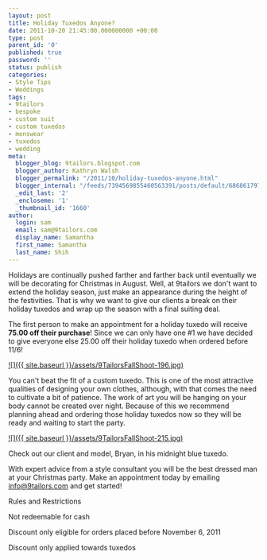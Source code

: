 ```yaml
---
layout: post
title: Holiday Tuxedos Anyone?
date: 2011-10-20 21:45:00.000000000 +00:00
type: post
parent_id: '0'
published: true
password: ''
status: publish
categories:
- Style Tips
- Weddings
tags:
- 9tailors
- bespoke
- custom suit
- custom tuxedos
- menswear
- tuxedos
- wedding
meta:
  blogger_blog: 9tailors.blogspot.com
  blogger_author: Kathryn Walsh
  blogger_permalink: "/2011/10/holiday-tuxedos-anyone.html"
  blogger_internal: "/feeds/7394569855460563391/posts/default/6868617979590543920"
  _edit_last: '2'
  _encloseme: '1'
  _thumbnail_id: '1660'
author:
  login: sam
  email: sam@9tailors.com
  display_name: Samantha
  first_name: Samantha
  last_name: Shih
---
```

Holidays are continually pushed farther and farther back until eventually we will be decorating for Christmas in August. Well, at 9tailors we don't want to extend the holiday season, just make an appearance during the height of the festivities. That is why we want to give our clients a break on their holiday tuxedos and wrap up the season with a final suiting deal.

The first person to make an appointment for a holiday tuxedo will receive **75.00 off their purchase**! Since we can only have one #1 we have decided to give everyone else 25.00 off their holiday tuxedo when ordered before 11/6!

[![]({{ site.baseurl }}/assets/9TailorsFallShoot-196.jpg)](http://3.bp.blogspot.com/-d1LAVpSyXmo/TqBA-Er8l9I/AAAAAAAAA3Y/6vPjzpSiaZs/s1600/9TailorsFallShoot-196.jpg)

You can't beat the fit of a custom tuxedo. This is one of the most attractive qualities of designing your own clothes, although, with that comes the need to cultivate a bit of patience. The work of art you will be hanging on your body cannot be created over night. Because of this we recommend planning ahead and ordering those holiday tuxedos now so they will be ready and waiting to start the party.

[![]({{ site.baseurl }}/assets/9TailorsFallShoot-215.jpg)](http://4.bp.blogspot.com/-9C9xGy5FdgY/TqBBmOHVUgI/AAAAAAAAA3k/XM6HejXXi8Y/s1600/9TailorsFallShoot-215.jpg)

Check out our client and model, Bryan, in his midnight blue tuxedo.

With expert advice from a style consultant you will be the best dressed man at your Christmas party. Make an appointment today by emailing [info@9tailors.com](http://www.blogger.com/info@9tailors.com) and get started!

Rules and Restrictions

Not redeemable for cash

Discount only eligible for orders placed before November 6, 2011

Discount only applied towards tuxedos